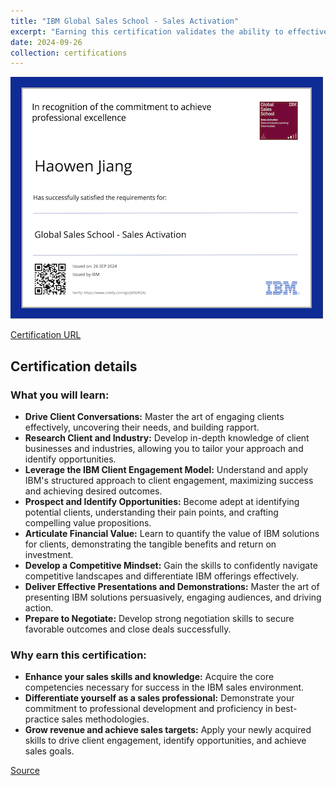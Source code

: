 ```yaml
---
title: "IBM Global Sales School - Sales Activation"
excerpt: "Earning this certification validates the ability to effectively engage with clients, identify opportunities, and drive revenue growth through the development of key sales skills.<br/><img src='/images/ibm-global-sales-school-sales-activation.png'>"
date: 2024-09-26
collection: certifications
---
```


![](/images/ibm-global-sales-school-sales-activation.png)

[Certification URL](https://www.credly.com/badges/0e04d6e3-c106-4fec-b794-60ba0bbfa56d/public_url)

## Certification details

### What you will learn:

* **Drive Client Conversations:**  Master the art of engaging clients effectively, uncovering their needs, and building rapport.
* **Research Client and Industry:** Develop in-depth knowledge of client businesses and industries, allowing you to tailor your approach and identify opportunities.
* **Leverage the IBM Client Engagement Model:** Understand and apply IBM's structured approach to client engagement, maximizing success and achieving desired outcomes.
* **Prospect and Identify Opportunities:**  Become adept at identifying potential clients, understanding their pain points, and crafting compelling value propositions.
* **Articulate Financial Value:**  Learn to quantify the value of IBM solutions for clients, demonstrating the tangible benefits and return on investment.
* **Develop a Competitive Mindset:**  Gain the skills to confidently navigate competitive landscapes and differentiate IBM offerings effectively.
* **Deliver Effective Presentations and Demonstrations:**  Master the art of presenting IBM solutions persuasively, engaging audiences, and driving action.
* **Prepare to Negotiate:**  Develop strong negotiation skills to secure favorable outcomes and close deals successfully.

### Why earn this certification:

* **Enhance your sales skills and knowledge:**  Acquire the core competencies necessary for success in the IBM sales environment.
* **Differentiate yourself as a sales professional:**  Demonstrate your commitment to professional development and proficiency in best-practice sales methodologies.
* **Grow revenue and achieve sales targets:**  Apply your newly acquired skills to drive client engagement, identify opportunities, and achieve sales goals. 

[Source](https://www.credly.com/badges/0e04d6e3-c106-4fec-b794-60ba0bbfa56d/public_url)
